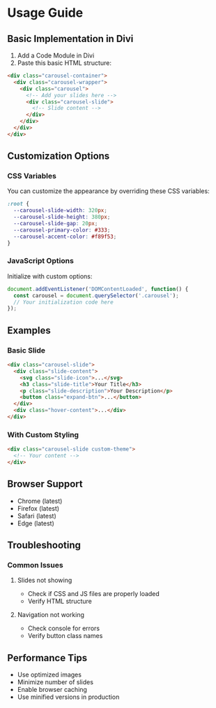# Usage Guide

## Basic Implementation in Divi

1. Add a Code Module in Divi
2. Paste this basic HTML structure:

```html
<div class="carousel-container">
  <div class="carousel-wrapper">
    <div class="carousel">
      <!-- Add your slides here -->
      <div class="carousel-slide">
        <!-- Slide content -->
      </div>
    </div>
  </div>
</div>
```

## Customization Options

### CSS Variables
You can customize the appearance by overriding these CSS variables:
```css
:root {
  --carousel-slide-width: 320px;
  --carousel-slide-height: 380px;
  --carousel-slide-gap: 20px;
  --carousel-primary-color: #333;
  --carousel-accent-color: #f89f53;
}
```

### JavaScript Options
Initialize with custom options:
```javascript
document.addEventListener('DOMContentLoaded', function() {
  const carousel = document.querySelector('.carousel');
  // Your initialization code here
});
```

## Examples

### Basic Slide
```html
<div class="carousel-slide">
  <div class="slide-content">
    <svg class="slide-icon">...</svg>
    <h3 class="slide-title">Your Title</h3>
    <p class="slide-description">Your Description</p>
    <button class="expand-btn">...</button>
  </div>
  <div class="hover-content">...</div>
</div>
```

### With Custom Styling
```html
<div class="carousel-slide custom-theme">
  <!-- Your content -->
</div>
```

## Browser Support
- Chrome (latest)
- Firefox (latest)
- Safari (latest)
- Edge (latest)

## Troubleshooting

### Common Issues
1. Slides not showing
   - Check if CSS and JS files are properly loaded
   - Verify HTML structure

2. Navigation not working
   - Check console for errors
   - Verify button class names

## Performance Tips
- Use optimized images
- Minimize number of slides
- Enable browser caching
- Use minified versions in production